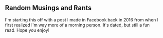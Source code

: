 ## Random Musings and Rants

I'm starting this off with a post I made in Facebook back in 2016 from when I first realized I'm 
way more of a morning person. It's dated, but still a fun read. Hope you enjoy!
